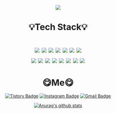 <div align=center>
<img src="https://capsule-render.vercel.app/api?type=waving&color=2F8D46&height=300&section=header&text=😲jjaegii😲&fontSize=90&fontColor=FFFFFF" />

<h1>💡Tech Stack💡<h1>
  <img src="https://img.shields.io/badge/c-A8B9CC?style=for-the-badge&logo=c&logoColor=white">
  <img src="https://img.shields.io/badge/c++-00599C?style=for-the-badge&logo=c%2B%2B&logoColor=white">
  <img src="https://img.shields.io/badge/java-007396?style=for-the-badge&logo=java&logoColor=white">
  <img src="https://img.shields.io/badge/linux-FCC624?style=for-the-badge&logo=linux&logoColor=black"> 
  <img src="https://img.shields.io/badge/javascript-F7DF1E?style=for-the-badge&logo=javascript&logoColor=black"> 
  <img src="https://img.shields.io/badge/typescript-3178C6?style=for-the-badge&logo=TypeScript&logoColor=black"> 
  <img src="https://img.shields.io/badge/python-3776AB?style=for-the-badge&logo=python&logoColor=black"> 
  <div></div>
  <img src="https://img.shields.io/badge/node.js-339933?style=for-the-badge&logo=node.js&logoColor=black"> 
  <img src="https://img.shields.io/badge/electron-47848F?style=for-the-badge&logo=electron&logoColor=black"> 
  <img src="https://img.shields.io/badge/django-092E20?style=for-the-badge&logo=django&logoColor=black"> 
  <img src="https://img.shields.io/badge/mysql-4479A1?style=for-the-badge&logo=mysql&logoColor=black"> 
  <img src="https://img.shields.io/badge/mariadb-003545?style=for-the-badge&logo=mariadb&logoColor=black"> 
  <img src="https://img.shields.io/badge/mongodb-47A248?style=for-the-badge&logo=mongodb&logoColor=black">
  <img src="https://img.shields.io/badge/yolo-00FFFF?style=for-the-badge&logo=yolo&logoColor=black">
  <img src="https://img.shields.io/badge/AWS-#232F3E?style=for-the-badge&logo=Amazon_AWS&logoColor=black"> 
  
  <h1>😋Me😋</h1>
  
[![Tistory Badge](https://img.shields.io/badge/blog-FFFFFF?style=flat-square&logo=tistory&logoColor=black&link=https://jjaegii.tistory.com/)](https://jjaegii.tistory.com/)
[![Instagram Badge](https://img.shields.io/badge/instagram-E4405F?style=flat-square&logo=instagram&logoColor=white&link=https://www.instagram.com/jjaegii)](https://www.instagram.com/jjaegii)
[![Gmail Badge](https://img.shields.io/badge/Gmail-d14836?style=flat-square&logo=Gmail&logoColor=white&link=mailto:hn06038@gmail.com)](mailto:hn06038@gmail.com)

[![Anurag's github stats](https://github-readme-stats.vercel.app/api?username=jjaegii)](https://github.com/jjaegii/github-readme-stats)
</div>
